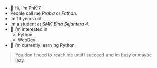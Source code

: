 - 👋 Hi, I’m PnK-7
- People call me *Praba* or *Fathan*.
- Im 16 years old.
- Im a student at *SMK Bina Sejahtera 4*.
- 👀 I’m interested in
  - Python
  - WebDev
- 🌱 I’m currently learning Python
> You don't need to reach me until i succeed and im busy or maybe lazy.

<!---
PnK-7/PnK-7 is a ✨ special ✨ repository because its `README.md` (this file) appears on your GitHub profile.
You can click the Preview link to take a look at your changes.
--->
